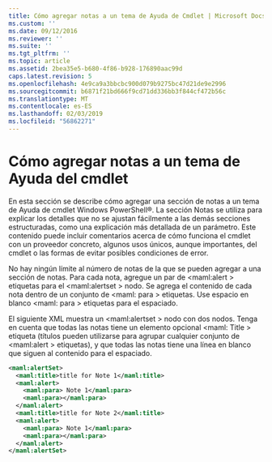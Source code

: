 ```yaml
---
title: Cómo agregar notas a un tema de Ayuda de Cmdlet | Microsoft Docs
ms.custom: ''
ms.date: 09/12/2016
ms.reviewer: ''
ms.suite: ''
ms.tgt_pltfrm: ''
ms.topic: article
ms.assetid: 2bea35e5-b680-4f86-b928-176890aac99d
caps.latest.revision: 5
ms.openlocfilehash: 4e9ca9a3bbcbc900d079b9275bc47d21de9e2996
ms.sourcegitcommit: b6871f21bd666f9cd71dd336bb3f844cf472b56c
ms.translationtype: MT
ms.contentlocale: es-ES
ms.lasthandoff: 02/03/2019
ms.locfileid: "56862271"
---
```

# <a name="how-to-add-notes-to-a-cmdlet-help-topic"></a>Cómo agregar notas a un tema de Ayuda del cmdlet

En esta sección se describe cómo agregar una sección de notas a un tema de Ayuda de cmdlet Windows PowerShell®. La sección Notas se utiliza para explicar los detalles que no se ajustan fácilmente a las demás secciones estructuradas, como una explicación más detallada de un parámetro. Este contenido puede incluir comentarios acerca de cómo funciona el cmdlet con un proveedor concreto, algunos usos únicos, aunque importantes, del cmdlet o las formas de evitar posibles condiciones de error.

No hay ningún límite al número de notas de la que se pueden agregar a una sección de notas. Para cada nota, agregue un par de \<maml:alert > etiquetas para el \<maml:alertset > nodo. Se agrega el contenido de cada nota dentro de un conjunto de \<maml: para > etiquetas. Use espacio en blanco \<maml: para > etiquetas para el espaciado.

El siguiente XML muestra un \<maml:alertset > nodo con dos nodos. Tenga en cuenta que todas las notas tiene un elemento opcional \<maml: Title > etiqueta (títulos pueden utilizarse para agrupar cualquier conjunto de \<maml:alert > etiquetas), y que todas las notas tiene una línea en blanco que siguen al contenido para el espaciado.

```xml
<maml:alertSet>
  <maml:title>title for Note 1</maml:title>
  <maml:alert>
    <maml:para> Note 1</maml:para>
    <maml:para></maml:para>
  </maml:alert>
  <maml:title>title for Note 2</maml:title>
  <maml:alert>
    <maml:para> Note 1</maml:para>
    <maml:para></maml:para>
  </maml:alert>
</maml:alertSet>
```



